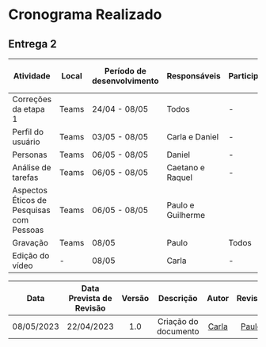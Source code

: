 # Cronograma Realizado


## Entrega 2

| Atividade                                | Local | Período de desenvolvimento | Responsáveis      | Participantes | Período de Revisão | Revisores |
|------------------------------------------|-------|----------------------------|-------------------|---------------|--------------------|-----------|
| Correções da etapa 1                     | Teams | 24/04 - 08/05              | Todos             | -             | 08/05              | Daniel    |
| Perfil do usuário                        | Teams | 03/05 - 08/05              | Carla e Daniel    | -             | 08/05              | Paulo     |
| Personas                                 | Teams | 06/05 - 08/05              | Daniel            | -             | 08/05              | Daniel    |
| Análise de tarefas                       | Teams | 06/05 - 08/05              | Caetano e Raquel  | -             | 08/05              | Guilherme |
| Aspectos Éticos de Pesquisas com Pessoas | Teams | 06/05 - 08/05              | Paulo e Guilherme |               | 08/05              | Caetano   |
| Gravação                                 | Teams | 08/05                      | Paulo             | Todos         | 08/05              | Carla     |
| Edição do vídeo                          | -     | 08/05                      | Carla             | -             | 08/05              | Raquel    |

|    Data    | Data Prevista de Revisão | Versão |      Descrição       |                                         Autor                                          |               Revisor               |
| :--------: | :----------------------: | :----: | :------------------: | :------------------------------------------------------------------------------------: | :---------------------------------: |
| 08/05/2023 |        22/04/2023        |  1.0   | Criação do documento | [Carla](https://github.com/ccarlaa) | [Paulo](https://github.com/PauloVictorFS) |